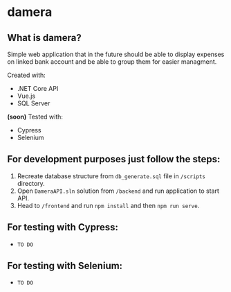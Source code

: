 # damera

## What is damera?

Simple web application that in the future should be able to display expenses on linked bank account and be able to group them for easier managment.

Created with:

- .NET Core API
- Vue.js
- SQL Server

**(soon)** Tested with:

- Cypress
- Selenium


## For development purposes just follow the steps:

1. Recreate database structure from `db_generate.sql` file in `/scripts` directory.
2. Open `DameraAPI.sln` solution from `/backend` and run application to start API.
3. Head to `/frontend` and run `npm install` and then `npm run serve`.

## For testing with Cypress:

- `TO DO`

## For testing with Selenium:

- `TO DO`